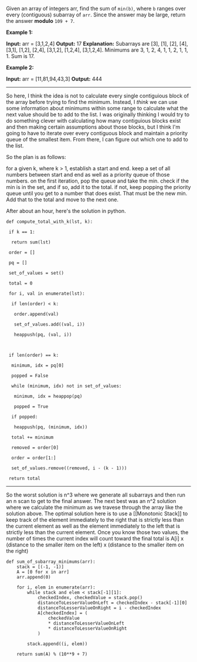
Given an array of integers arr, find the sum of `min(b)`, where `b` ranges over every (contiguous) subarray of `arr`. Since the answer may be large, return the answer **modulo** `109 + 7`.

**Example 1:**

**Input:** arr = [3,1,2,4]
**Output:** 17
**Explanation:**
Subarrays are [3], [1], [2], [4], [3,1], [1,2], [2,4], [3,1,2], [1,2,4], [3,1,2,4].
Minimums are 3, 1, 2, 4, 1, 1, 2, 1, 1, 1.
Sum is 17.

**Example 2:**

**Input:** arr = [11,81,94,43,3]
**Output:** 444

---

So here, I think the idea is not to calculate every single contiguious block of the array before trying to find the minimum. Instead, I _think_ we can use some information about minimums within some range to calculate what the next value should be to add to the list. I was originally thinking I would try to do something clever with calculating how many contiguious blocks exist and then making certain assumptions about those blocks, but I think I'm going to have to iterate over every contiguous block and maintain a priority queue of the smallest item. From there, I can figure out which one to add to the list.

So the plan is as follows:

for a given k, where k > 1, establish a start and end.
keep a set of all numbers between start and end as well as a priority queue of those numbers.
on the first iteration, pop the queue and take the min.
check if the min is in the set, and if so, add it to the total.
if not, keep popping the priority queue until you get to a number that does exist. That must be the new min.
Add that to the total and move to the next one.

After about an hour, here's the solution in python.

```
def compute_total_with_k(lst, k):

 if k == 1:
 
  return sum(lst)
 
 order = []
 
 pq = []
 
 set_of_values = set()
 
 total = 0
 
 for i, val in enumerate(lst):
 
  if len(order) < k:
 
   order.append(val)
 
   set_of_values.add((val, i))
 
   heappush(pq, (val, i))
 
   
 
 if len(order) == k:
 
  minimum, idx = pq[0]
 
  popped = False
 
  while (minimum, idx) not in set_of_values:
 
   minimum, idx = heappop(pq)
 
   popped = True
 
  if popped:
 
   heappush(pq, (minimum, idx))
 
  total += minimum
 
  removed = order[0]
  
  order = order[1:]
  
  set_of_values.remove((removed, i - (k - 1)))
 
 return total
```

---
So the worst solution is n^3 where we generate all subarrays and then run an n scan to get to the final answer. The next best was an n^2 solution where we calculate the minimum as we travese through the array like the solution above. The optimal solution here is to use a [[Monotonic Stack]] to keep track of the element immediately to the right that is strictly less than the current element as well as the element immediately to the left that is strictly less than the current element. Once you know those two values, the number of times the current index will count toward the final total is A[i] x (distance to the smaller item on the left) x (distance to the smaller item on the right)

```
def sum_of_subarray_minimums(arr):
    stack = [(-1, -1)]
    A = [0 for x in arr]
    arr.append(0)

    for i, elem in enumerate(arr):
        while stack and elem < stack[-1][1]:
            checkedIndex, checkedValue = stack.pop()
            distanceToLesserValueOnLeft = checkedIndex - stack[-1][0]
            distanceToLesserValueOnRight = i - checkedIndex
            A[checkedIndex] = (
                checkedValue
                * distanceToLesserValueOnLeft
                * distanceToLesserValueOnRight
            )

        stack.append((i, elem))

    return sum(A) % (10**9 + 7)
```

